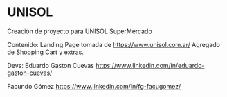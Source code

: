# UNISOL

Creación de proyecto para UNISOL SuperMercado

Contenido:
Landing Page tomada de https://www.unisol.com.ar/
Agregado de Shopping Cart y extras.

Devs:
Eduardo Gaston Cuevas
https://www.linkedin.com/in/eduardo-gaston-cuevas/

Facundo Gómez
https://www.linkedin.com/in/fg-facugomez/



